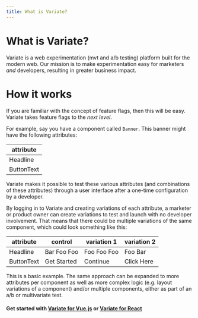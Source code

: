 ```yaml
---
title: What is Variate?
---
```


# What is Variate?
Variate is a web experimentation (mvt and a/b testing) platform built for the modern web. Our mission is to make experimentation easy for marketers _and_ developers, resulting in greater business impact. 

# How it works
If you are familiar with the concept of feature flags, then this will be easy. Variate takes feature flags to the _next level_.

For example, say you have a component called `Banner`. This banner might have the following attributes: 

attribute|
--|
Headline|
ButtonText|

Variate makes it possible to test these various attributes (and combinations of these attributes) through a user interface after a one-time configuration by a developer. 

By logging in to Variate and creating variations of each attribute, a marketer or product owner can create variations to test and launch with no developer involvement. That means that there could be multiple variations of the same component, which could look something like this: 

attribute | control | variation 1 | variation 2
--|--|--|--
Headline| Bar Foo Foo | Foo Foo Foo | Foo Bar |
ButtonText| Get Started | Continue | Click Here| 

This is a basic example. The same approach can be expanded to more attributes per component as well as more complex logic (e.g. layout variations of a component) and/or multiple components, either as part of an a/b or multivariate test. 

#### Get started with [Variate for Vue.js](/vue/) or [Variate for React](/react/)
